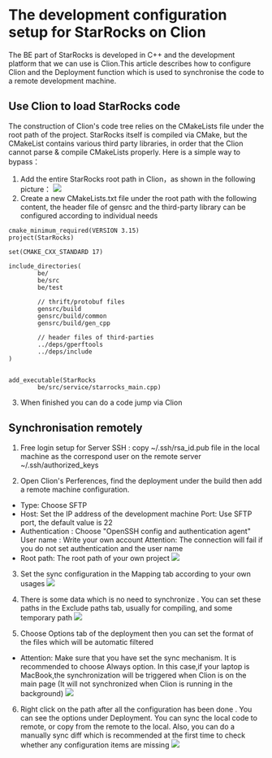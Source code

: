 # The development configuration setup for StarRocks on Clion
The BE part of StarRocks is developed in C++ and the development platform that we can use is Clion.This article describes how to configure Clion and the Deployment function which is used to synchronise the code to a remote development machine.
## Use Clion to load StarRocks code
The construction of Clion's code tree relies on the CMakeLists file under the root path of the project. StarRocks itself is compiled via CMake, but the CMakeList contains various third party libraries, in order that the Clion cannot parse & compile CMakeLists properly. Here is a simple way to bypass：
1. Add the entire StarRocks root path in Clion，as shown in the following picture：
![](https://github.com/StarRocks/community/blob/main/Contributors/guide/picture/clion1.png)
2. Create a new CMakeLists.txt file under the root path with the following content, the header file of  gensrc and the third-party library  can be configured according to individual needs

```
cmake_minimum_required(VERSION 3.15)
project(StarRocks)

set(CMAKE_CXX_STANDARD 17)

include_directories(
        be/
        be/src
        be/test

        // thrift/protobuf files
        gensrc/build
        gensrc/build/common
        gensrc/build/gen_cpp

        // header files of third-parties
        ../deps/gperftools
        ../deps/include
)


add_executable(StarRocks
        be/src/service/starrocks_main.cpp)
  ```
  3. When finished you can do a code jump via Clion
  
  ## Synchronisation remotely 
  
 1. Free login setup for Server SSH : copy  ~/.ssh/rsa_id.pub file in the local machine as the correspond user on the remote server ~/.ssh/authorized_keys 

 2. Open Clion's Perferences, find the deployment under the build then add a remote machine configuration.
- Type: Choose SFTP 
- Host: Set the IP address of the development machine 
Port: Use SFTP port, the default value is 22
- Authentication : Choose "OpenSSH config and authentication agent" 
User name : Write your own account
Attention: The connection will fail if you do not set authentication and the user name
- Root path: The root path of your own project
![](https://github.com/StarRocks/community/blob/main/Contributors/guide/picture/clion2.png)
  
 3. Set the sync configuration in the Mapping tab according to your own usages
 ![](https://github.com/StarRocks/community/blob/main/Contributors/guide/picture/clion3.png)
  
 4. There is some data which is no need to synchronize . You can set these paths in the Exclude paths tab, usually  for compiling, and some temporary path
  ![](https://github.com/StarRocks/community/blob/main/Contributors/guide/picture/clion4.png)
 5. Choose Options tab of the deployment then you can set the format of the files which will be automatic filtered
- Attention:  Make sure that you have set the sync mechanism. It is recommended to choose Always option. In this case,if your laptop is MacBook,the synchronization will be triggered when Clion is on the main page (It will not synchronized when Clion is running in the background)
  ![](https://github.com/StarRocks/community/blob/main/Contributors/guide/picture/clion5.png)
 6. Right click on the path after all the configuration has been done . You can see the options under Deployment. You can sync the local code to remote, or copy from the remote to the local. Also, you can do a manually sync diff which is recommended at the first time to check whether any configuration items are missing
  ![](https://github.com/StarRocks/community/blob/main/Contributors/guide/picture/clion6.png)
  
  
  
  
  
